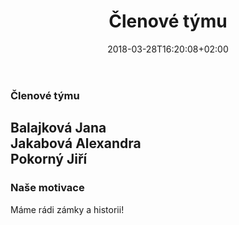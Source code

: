 ﻿---
title: "Členové týmu"
date: 2018-03-28T16:20:08+02:00
draft: false
---


### Členové týmu

Balajková Jana   
Jakabová Alexandra   
Pokorný Jiří  
  ---  

### Naše motivace    

Máme rádi zámky a historii!